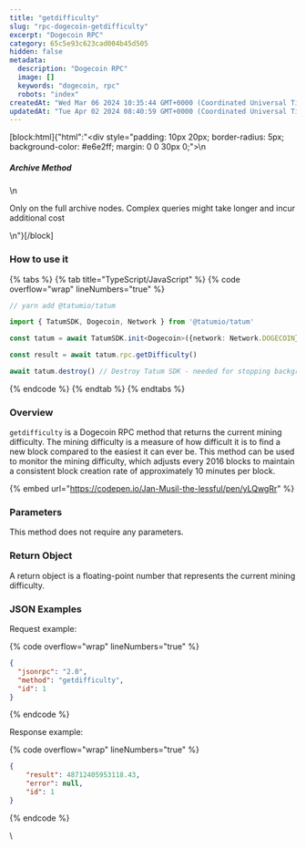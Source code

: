 ```yaml
---
title: "getdifficulty"
slug: "rpc-dogecoin-getdifficulty"
excerpt: "Dogecoin RPC"
category: 65c5e93c623cad004b45d505
hidden: false
metadata: 
  description: "Dogecoin RPC"
  image: []
  keywords: "dogecoin, rpc"
  robots: "index"
createdAt: "Wed Mar 06 2024 10:35:44 GMT+0000 (Coordinated Universal Time)"
updatedAt: "Tue Apr 02 2024 08:40:59 GMT+0000 (Coordinated Universal Time)"
---
```

[block:html]{"html":"<div style=\"padding: 10px 20px; border-radius: 5px; background-color: #e6e2ff; margin: 0 0 30px 0;\">\n  <h5>Archive Method</h5>\n  <p>Only on the full archive nodes. Complex queries might take longer and incur additional cost</p>\n</div>"}[/block]

### How to use it

{% tabs %}
{% tab title="TypeScript/JavaScript" %}
{% code overflow="wrap" lineNumbers="true" %}
```typescript
// yarn add @tatumio/tatum

import { TatumSDK, Dogecoin, Network } from '@tatumio/tatum'

const tatum = await TatumSDK.init<Dogecoin>({network: Network.DOGECOIN})

const result = await tatum.rpc.getDifficulty()

await tatum.destroy() // Destroy Tatum SDK - needed for stopping background jobs
```
{% endcode %}
{% endtab %}
{% endtabs %}

### Overview

`getdifficulty` is a Dogecoin RPC method that returns the current mining difficulty. The mining difficulty is a measure of how difficult it is to find a new block compared to the easiest it can ever be. This method can be used to monitor the mining difficulty, which adjusts every 2016 blocks to maintain a consistent block creation rate of approximately 10 minutes per block.

{% embed url="https://codepen.io/Jan-Musil-the-lessful/pen/yLQwgRr" %}

### Parameters

This method does not require any parameters.

### Return Object

A return object is a floating-point number that represents the current mining difficulty.

### JSON Examples

Request example:

{% code overflow="wrap" lineNumbers="true" %}
```json
{
  "jsonrpc": "2.0",
  "method": "getdifficulty",
  "id": 1
}
```
{% endcode %}

Response example:

{% code overflow="wrap" lineNumbers="true" %}
```json
{
    "result": 48712405953118.43,
    "error": null,
    "id": 1
}
```
{% endcode %}

\
